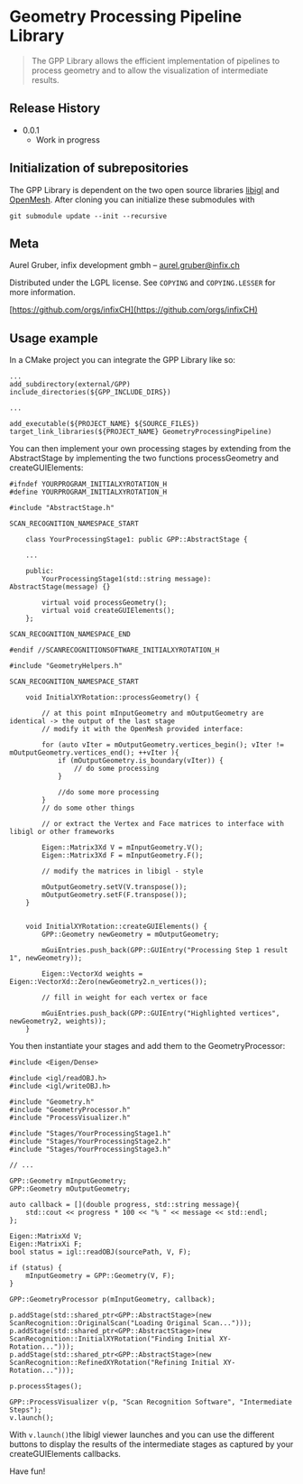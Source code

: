 # Geometry Processing Pipeline Library
> The GPP Library allows the efficient implementation of pipelines to process geometry and to allow the visualization of intermediate results.

## Release History

* 0.0.1
    * Work in progress

## Initialization of subrepositories

The GPP Library is dependent on the two open source libraries 
[libigl](https://github.com/libigl/libigl) and 
[OpenMesh](https://www.graphics.rwth-aachen.de:9000/OpenMesh/OpenMesh). After cloning you can initialize these submodules with  

```git submodule update --init --recursive```


## Meta

Aurel Gruber, infix development gmbh – aurel.gruber@infix.ch

Distributed under the LGPL license. See ``COPYING`` and ``COPYING.LESSER`` for more information.

[https://github.com/orgs/infixCH](https://github.com/orgs/infixCH)

## Usage example

In a CMake project you can integrate the GPP Library like so:

```
...
add_subdirectory(external/GPP)
include_directories(${GPP_INCLUDE_DIRS})

...

add_executable(${PROJECT_NAME} ${SOURCE_FILES})
target_link_libraries(${PROJECT_NAME} GeometryProcessingPipeline)
```

You can then implement your own processing stages by extending from the AbstractStage by 
implementing the two functions processGeometry and createGUIElements:

``` 
#ifndef YOURPROGRAM_INITIALXYROTATION_H
#define YOURPROGRAM_INITIALXYROTATION_H
 
#include "AbstractStage.h"
 
SCAN_RECOGNITION_NAMESPACE_START

    class YourProcessingStage1: public GPP::AbstractStage {
    
    ...
    
    public:
        YourProcessingStage1(std::string message): AbstractStage(message) {}

        virtual void processGeometry();
        virtual void createGUIElements();
    };
 
SCAN_RECOGNITION_NAMESPACE_END
 
#endif //SCANRECOGNITIONSOFTWARE_INITIALXYROTATION_H

```

``` 
#include "GeometryHelpers.h"

SCAN_RECOGNITION_NAMESPACE_START

    void InitialXYRotation::processGeometry() {
        
        // at this point mInputGeometry and mOutputGeometry are identical -> the output of the last stage
        // modify it with the OpenMesh provided interface:
        
        for (auto vIter = mOutputGeometry.vertices_begin(); vIter != mOutputGeometry.vertices_end(); ++vIter ){
            if (mOutputGeometry.is_boundary(vIter)) {
                // do some processing
            }
            
            //do some more processing
        }
        // do some other things
 
        // or extract the Vertex and Face matrices to interface with libigl or other frameworks
    
        Eigen::Matrix3Xd V = mInputGeometry.V();
        Eigen::Matrix3Xd F = mInputGeometry.F();
 
        // modify the matrices in libigl - style
 
        mOutputGeometry.setV(V.transpose());
        mOutputGeometry.setF(F.transpose());
    }
 
  
    void InitialXYRotation::createGUIElements() {
        GPP::Geometry newGeometry = mOutputGeometry;

        mGuiEntries.push_back(GPP::GUIEntry("Processing Step 1 result 1", newGeometry));

        Eigen::VectorXd weights = Eigen::VectorXd::Zero(newGeometry2.n_vertices());
        
        // fill in weight for each vertex or face

        mGuiEntries.push_back(GPP::GUIEntry("Highlighted vertices", newGeometry2, weights));
    }

```

You then instantiate your stages and add them to the GeometryProcessor:

``` 
#include <Eigen/Dense>
 
#include <igl/readOBJ.h>
#include <igl/writeOBJ.h>
 
#include "Geometry.h"
#include "GeometryProcessor.h"
#include "ProcessVisualizer.h"
 
#include "Stages/YourProcessingStage1.h"
#include "Stages/YourProcessingStage2.h"
#include "Stages/YourProcessingStage3.h"
 
// ...
 
GPP::Geometry mInputGeometry;
GPP::Geometry mOutputGeometry;
 
auto callback = [](double progress, std::string message){
    std::cout << progress * 100 << "% " << message << std::endl;
};
 
Eigen::MatrixXd V;
Eigen::MatrixXi F;
bool status = igl::readOBJ(sourcePath, V, F);
 
if (status) {
    mInputGeometry = GPP::Geometry(V, F);
}
 
GPP::GeometryProcessor p(mInputGeometry, callback);
 
p.addStage(std::shared_ptr<GPP::AbstractStage>(new ScanRecognition::OriginalScan("Loading Original Scan...")));
p.addStage(std::shared_ptr<GPP::AbstractStage>(new ScanRecognition::InitialXYRotation("Finding Initial XY-Rotation...")));
p.addStage(std::shared_ptr<GPP::AbstractStage>(new ScanRecognition::RefinedXYRotation("Refining Initial XY-Rotation...")));
 
p.processStages();
 
GPP::ProcessVisualizer v(p, "Scan Recognition Software", "Intermediate Steps");
v.launch();
```

With `v.launch()`the libigl viewer launches and you can use the different buttons to display the 
results of the intermediate stages as captured by your createGUIElements callbacks.
 
Have fun!